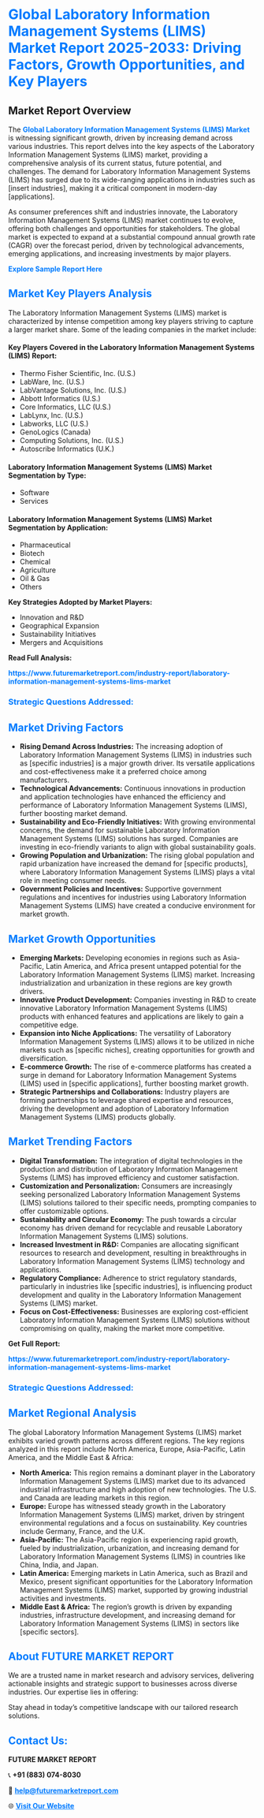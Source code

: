 <h1 style="color: #007BFF;">Global Laboratory Information Management Systems (LIMS) Market Report 2025-2033: Driving Factors, Growth Opportunities, and Key Players</h1>

<section id="overview">
<h2>Market Report Overview</h2>
<p>The <a href="https://www.futuremarketreport.com/industry-report/laboratory-information-management-systems-lims-market" style="color: #007BFF; text-decoration: none;"><strong>Global Laboratory Information Management Systems (LIMS) Market</strong></a> is witnessing significant growth, driven by increasing demand across various industries. This report delves into the key aspects of the Laboratory Information Management Systems (LIMS) market, providing a comprehensive analysis of its current status, future potential, and challenges. The demand for Laboratory Information Management Systems (LIMS) has surged due to its wide-ranging applications in industries such as [insert industries], making it a critical component in modern-day [applications].</p>
<p>As consumer preferences shift and industries innovate, the Laboratory Information Management Systems (LIMS) market continues to evolve, offering both challenges and opportunities for stakeholders. The global market is expected to expand at a substantial compound annual growth rate (CAGR) over the forecast period, driven by technological advancements, emerging applications, and increasing investments by major players.</p>
</section>

<section id="overview">
<p><a href="https://www.futuremarketreport.com/request-sample/reportId=53777" style="color: #007BFF; text-decoration: none;"><strong>Explore Sample Report Here</strong></a></p>
</section>

<section id="key-players">
<h2 style="color: #007BFF;">Market Key Players Analysis</h2>
<p>The Laboratory Information Management Systems (LIMS) market is characterized by intense competition among key players striving to capture a larger market share. Some of the leading companies in the market include:</p>
<h4>Key Players Covered in the Laboratory Information Management Systems (LIMS) Report:</h4>
<ul><li>Thermo Fisher Scientific, Inc. (U.S.)</li><li>LabWare, Inc. (U.S.)</li><li>LabVantage Solutions, Inc. (U.S.)</li><li>Abbott Informatics (U.S.)</li><li>Core Informatics, LLC (U.S.)</li><li>LabLynx, Inc. (U.S.)</li><li>Labworks, LLC (U.S.)</li><li>GenoLogics (Canada)</li><li>Computing Solutions, Inc. (U.S.)</li><li>Autoscribe Informatics (U.K.)</li></ul>
<h4>Laboratory Information Management Systems (LIMS) Market Segmentation by Type:</h4>
<ul><li>Software</li><li>Services</li></ul>

<h4>Laboratory Information Management Systems (LIMS) Market Segmentation by Application:</h4>
<ul><li>Pharmaceutical</li><li>Biotech</li><li>Chemical</li><li>Agriculture</li><li>Oil &amp; Gas</li><li>Others</li></ul>
<p><strong>Key Strategies Adopted by Market Players:</strong></p>
<ul>
<li>Innovation and R&D</li>
<li>Geographical Expansion</li>
<li>Sustainability Initiatives</li>
<li>Mergers and Acquisitions</li>
</ul>
</section>

<section>
<p><strong>Read Full Analysis: </strong></p><a href="https://www.futuremarketreport.com/industry-report/laboratory-information-management-systems-lims-market" style="color: #007BFF; text-decoration: none;"><strong>https://www.futuremarketreport.com/industry-report/laboratory-information-management-systems-lims-market</strong></a>
<h3 style="color: #007BFF;">Strategic Questions Addressed:</h3>
</section>

<section id="driving-factors">
<h2 style="color: #007BFF;">Market Driving Factors</h2>
<ul>
<li><strong>Rising Demand Across Industries:</strong> The increasing adoption of Laboratory Information Management Systems (LIMS) in industries such as [specific industries] is a major growth driver. Its versatile applications and cost-effectiveness make it a preferred choice among manufacturers.</li>
<li><strong>Technological Advancements:</strong> Continuous innovations in production and application technologies have enhanced the efficiency and performance of Laboratory Information Management Systems (LIMS), further boosting market demand.</li>
<li><strong>Sustainability and Eco-Friendly Initiatives:</strong> With growing environmental concerns, the demand for sustainable Laboratory Information Management Systems (LIMS) solutions has surged. Companies are investing in eco-friendly variants to align with global sustainability goals.</li>
<li><strong>Growing Population and Urbanization:</strong> The rising global population and rapid urbanization have increased the demand for [specific products], where Laboratory Information Management Systems (LIMS) plays a vital role in meeting consumer needs.</li>
<li><strong>Government Policies and Incentives:</strong> Supportive government regulations and incentives for industries using Laboratory Information Management Systems (LIMS) have created a conducive environment for market growth.</li>
</ul>
</section>

<section id="growth-opportunities">
<h2 style="color: #007BFF;">Market Growth Opportunities</h2>
<ul>
<li><strong>Emerging Markets:</strong> Developing economies in regions such as Asia-Pacific, Latin America, and Africa present untapped potential for the Laboratory Information Management Systems (LIMS) market. Increasing industrialization and urbanization in these regions are key growth drivers.</li>
<li><strong>Innovative Product Development:</strong> Companies investing in R&D to create innovative Laboratory Information Management Systems (LIMS) products with enhanced features and applications are likely to gain a competitive edge.</li>
<li><strong>Expansion into Niche Applications:</strong> The versatility of Laboratory Information Management Systems (LIMS) allows it to be utilized in niche markets such as [specific niches], creating opportunities for growth and diversification.</li>
<li><strong>E-commerce Growth:</strong> The rise of e-commerce platforms has created a surge in demand for Laboratory Information Management Systems (LIMS) used in [specific applications], further boosting market growth.</li>
<li><strong>Strategic Partnerships and Collaborations:</strong> Industry players are forming partnerships to leverage shared expertise and resources, driving the development and adoption of Laboratory Information Management Systems (LIMS) products globally.</li>
</ul>
</section>

<section id="trending-factors">
<h2 style="color: #007BFF;">Market Trending Factors</h2>
<ul>
<li><strong>Digital Transformation:</strong> The integration of digital technologies in the production and distribution of Laboratory Information Management Systems (LIMS) has improved efficiency and customer satisfaction.</li>
<li><strong>Customization and Personalization:</strong> Consumers are increasingly seeking personalized Laboratory Information Management Systems (LIMS) solutions tailored to their specific needs, prompting companies to offer customizable options.</li>
<li><strong>Sustainability and Circular Economy:</strong> The push towards a circular economy has driven demand for recyclable and reusable Laboratory Information Management Systems (LIMS) solutions.</li>
<li><strong>Increased Investment in R&D:</strong> Companies are allocating significant resources to research and development, resulting in breakthroughs in Laboratory Information Management Systems (LIMS) technology and applications.</li>
<li><strong>Regulatory Compliance:</strong> Adherence to strict regulatory standards, particularly in industries like [specific industries], is influencing product development and quality in the Laboratory Information Management Systems (LIMS) market.</li>
<li><strong>Focus on Cost-Effectiveness:</strong> Businesses are exploring cost-efficient Laboratory Information Management Systems (LIMS) solutions without compromising on quality, making the market more competitive.</li>
</ul>
</section>

<section>
<p><strong>Get Full Report: </strong></p><a href="https://www.futuremarketreport.com/industry-report/laboratory-information-management-systems-lims-market" style="color: #007BFF; text-decoration: none;"><strong>https://www.futuremarketreport.com/industry-report/laboratory-information-management-systems-lims-market</strong></a>
<h3 style="color: #007BFF;">Strategic Questions Addressed:</h3>
</section>


<section id="regional-analysis">
<h2 style="color: #007BFF;">Market Regional Analysis</h2>
<p>The global Laboratory Information Management Systems (LIMS) market exhibits varied growth patterns across different regions. The key regions analyzed in this report include North America, Europe, Asia-Pacific, Latin America, and the Middle East & Africa:</p>
<ul>
<li><strong>North America:</strong> This region remains a dominant player in the Laboratory Information Management Systems (LIMS) market due to its advanced industrial infrastructure and high adoption of new technologies. The U.S. and Canada are leading markets in this region.</li>
<li><strong>Europe:</strong> Europe has witnessed steady growth in the Laboratory Information Management Systems (LIMS) market, driven by stringent environmental regulations and a focus on sustainability. Key countries include Germany, France, and the U.K.</li>
<li><strong>Asia-Pacific:</strong> The Asia-Pacific region is experiencing rapid growth, fueled by industrialization, urbanization, and increasing demand for Laboratory Information Management Systems (LIMS) in countries like China, India, and Japan.</li>
<li><strong>Latin America:</strong> Emerging markets in Latin America, such as Brazil and Mexico, present significant opportunities for the Laboratory Information Management Systems (LIMS) market, supported by growing industrial activities and investments.</li>
<li><strong>Middle East & Africa:</strong> The region’s growth is driven by expanding industries, infrastructure development, and increasing demand for Laboratory Information Management Systems (LIMS) in sectors like [specific sectors].</li>
</ul>
</section>

<footer>
<h2 style="color: #007BFF;">About FUTURE MARKET REPORT</h2>
<p>We are a trusted name in market research and advisory services, delivering actionable insights and strategic support to businesses across diverse industries. Our expertise lies in offering:</p>

<p>Stay ahead in today’s competitive landscape with our tailored research solutions.</p>

<h2 style="color: #007BFF;">Contact Us:</h2>
<p><strong>FUTURE MARKET REPORT</strong></p>
<p>📞 <strong>+91 (883) 074-8030</strong></p>
<p>📧 <strong><a href="mailto:help@futuremarketreport.com" style="color: #007BFF;">help@futuremarketreport.com</a></strong></p>
<p>🌐 <strong><a href="https://www.futuremarketreport.com/" style="color: #007BFF;">Visit Our Website</a></strong></p>
</footer>